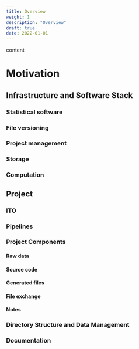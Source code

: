 ```yaml
---
title: Overview
weight: 1
description: "Overview"
draft: true
date: 2022-01-01
---
```


content

# Motivation

## Infrastructure and Software Stack

### Statistical software

### File versioning

### Project management

### Storage

### Computation

## Project

### ITO

### Pipelines

### Project Components

#### Raw data
#### Source code
#### Generated files
#### File exchange
#### Notes

### Directory Structure and Data Management

### Documentation
